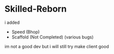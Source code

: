 # Skilled-Reborn
i added

- Speed (Bhop)
- Scaffold (Not Completed) (various bugs)


im not a good dev but i will still try make client good
